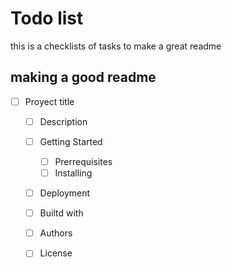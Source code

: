 # Todo list
this is a checklists of tasks to make a great readme

## making a good readme


- [ ] Proyect title
    - [ ] Description
    - [ ] Getting Started
      - [ ] Prerrequisites
      - [ ] Installing
    - [ ] Deployment
    - [ ] Builtd with
    - [ ] Authors
    - [ ] License

